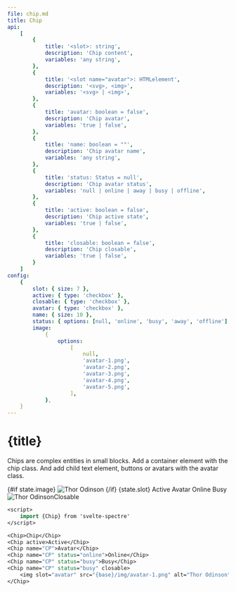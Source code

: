 ```yaml
---
file: chip.md
title: Chip
api:
    [
        {
            title: '<slot>: string',
            description: 'Chip content',
            variables: 'any string',
        },
        {
            title: '<slot name="avatar">: HTMLelement',
            description: '<svg>, <img>',
            variables: '<svg> | <img>',
        },
        {
            title: 'avatar: boolean = false',
            description: 'Chip avatar',
            variables: 'true | false',
        },
        {
            title: 'name: boolean = ""',
            description: 'Chip avatar name',
            variables: 'any string',
        },
        {
            title: 'status: Status = null',
            description: 'Chip avatar status',
            variables: 'null | online | away | busy | offline',
        },
        {
            title: 'active: boolean = false',
            description: 'Chip active state',
            variables: 'true | false',
        },
        {
            title: 'closable: boolean = false',
            description: 'Chip closable',
            variables: 'true | false',
        }
    ]
config:
    {
        slot: { size: 7 },
        active: { type: 'checkbox' },
        closable: { type: 'checkbox' },
        avatar: { type: 'checkbox' },
        name: { size: 10 },
        status: { options: [null, 'online', 'busy', 'away', 'offline'] },
        image:
            {
                options:
                    [
                        null,
                        'avatar-1.png',
                        'avatar-2.png',
                        'avatar-3.png',
                        'avatar-4.png',
                        'avatar-5.png',
                    ],
            },
    }
---
```


<script>
    import { base } from '$app/paths';
    import {Chip} from '$lib'
    import Knobs from '../_knobs.svelte'

    let state = {
        slot: 'Chip',
        active: false,
        closable: false,
        avatar: false,
        name: 'Albert Einstein',
        status: 'online',
        image: null,
        }

        $: console.log(state.name, $$slots.avatar)
</script>

# {title}

Chips are complex entities in small blocks. Add a container element with the
chip class. And add child text element, buttons or avatars with the avatar
class.

<p>
    <Chip
        active={state.active}
        closable={state.closable}
        avatar={state.avatar}
        name={state.name}
        status={state.status}>
        <svelte:fragment slot="avatar">
            {#if state.image}
                <img src="{base}/img/{state.image}" alt="Thor Odinson" />
            {/if}
        </svelte:fragment>
        {state.slot}
    </Chip>
    <Chip active>Active</Chip>
    <Chip name="CP" avatar>Avatar</Chip>
    <Chip name="CP" status="online" avatar>Online</Chip>
    <Chip name="CP" status="busy" avatar>Busy</Chip>
    <Chip name="CP" status="busy" closable avatar>
    	<img slot="avatar" src="{base}/img/avatar-1.png" alt="Thor Odinson" />Closable
    </Chip>
<p>

<p>
    <Knobs bind:state {config}/>
</p>

```sv
<script>
    import {Chip} from 'svelte-spectre'
</script>

<Chip>Chip</Chip>
<Chip active>Active</Chip>
<Chip name="CP">Avatar</Chip>
<Chip name="CP" status="online">Online</Chip>
<Chip name="CP" status="busy">Busy</Chip>
<Chip name="CP" status="busy" closable>
    <img slot="avatar" src="{base}/img/avatar-1.png" alt="Thor Odinson" />Closable
</Chip>
```
